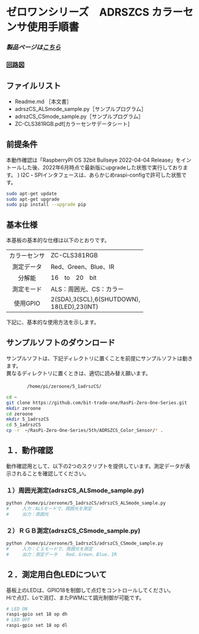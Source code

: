# ゼロワンシリーズ　ADRSZCS カラーセンサ使用手順書

### *製品ページは[こちら](http://bit-trade-one.co.jp/adrszcs/)*

### [回路図](https://github.com/bit-trade-one/RasPi-Zero-One-Series/blob/master/5th/ADRSZCS_Color_Sensor/Schematics/rpizero_color_v21_schematics.pdf)

## ファイルリスト
* Readme.md ［本文書］
* adrszCS_ALSmode_sample.py［サンプルプログラム］
* adrszCS_CSmode_sample.py［サンプルプログラム］
* ZC-CLS381RGB.pdf[カラーセンサデータシート]

## 前提条件
本動作確認は「RaspberryPI OS 32bit Bullseye 2022-04-04 Release」をイントールした後、2022年6月時点で最新版にupgradeした状態で実行しております。
)
I2C・SPIインタフェースは、あらかじめraspi-configで許可した状態です。

```sh
sudo apt-get update 
sudo apt-get upgrade
sudo pip install --upgrade pip
```


## 基本仕様
本基板の基本的な仕様は以下のとおりです。  

|||  
|:-:|:-|  
|カラーセンサ|ZC-CLS381RGB|  
|測定データ|Red、Green、Blue、IR|  
|分解能|16　to　20　bit|  
|測定モード|ALS：周囲光、CS：カラー|  
|使用GPIO|2(SDA),3(SCL),6(SHUTDOWN),</br>18(LED),23(INT)|  

下記に、基本的な使用方法を示します。  

## サンプルソフトのダウンロード

サンプルソフトは、下記ディレクトリに置くことを前提にサンプルソフトは動きます。  
異なるディレクトリに置くときは、適切に読み替え願います。 

　　　　```/home/pi/zeroone/5_1adrszCS/```

```sh
cd ~
git clone https://github.com/bit-trade-one/RasPi-Zero-One-Series.git
mkdir zeroone
cd zeroone
mkdir 5_1adrszCS
cd 5_1adrszCS
cp -r  ~/RasPi-Zero-One-Series/5th/ADRSZCS_Color_Sensor/* .
```
## １．動作確認  
動作確認用として、以下の2つのスクリプトを提供しています。測定データが表示されることを確認してください。

### １）周囲光測定(adrszCS_ALSmode_sample.py)
```sh
python /home/pi/zeroone/5_1adrszCS/adrszCS_ALSmode_sample.py
#　　　入力：ALSモードで、周囲光を測定
#　　　出力：周囲光
```

### ２）ＲＧＢ測定(adrszCS_CSmode_sample.py)

```sh
python /home/pi/zeroone/5_1adrszCS/adrszCS_CSmode_sample.py
#　　　入力：ＣＳモードで、周囲光を測定
#　　　出力：測定データ　　Red、Green、Blue、IR
```

## ２．測定用白色LEDについて

基板上のLEDは、GPIO18を制御して点灯をコントロールしてください。<BR>
Hiで点灯、Loで消灯、またPWMにて調光制御が可能です。

```sh
# LED ON
raspi-gpio set 18 op dh
# LED OFF
raspi-gpio set 18 op dl
```